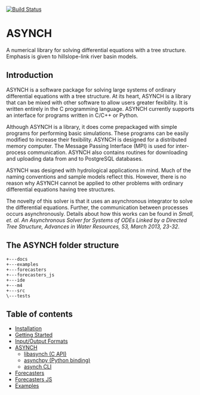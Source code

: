 [![Build Status](https://travis-ci.org/Iowa-Flood-Center/asynch.svg?branch=develop)](https://travis-ci.org/Iowa-Flood-Center/asynch)

# ASYNCH

A numerical library for solving differential equations with a tree structure. Emphasis is given to hillslope-link river basin models.

## Introduction

ASYNCH is a software package for solving large systems of ordinary differential equations with a tree structure. At its heart, ASYNCH is a library that
can be mixed with other software to allow users greater fexibility. It is written entirely in the C programming language. ASYNCH currently supports
an interface for programs written in C/C++ or Python.

Although ASYNCH is a library, it does come prepackaged with simple programs for performing basic simulations. These programs can be easily
modified to increase their fexibility. ASYNCH is designed for a distributed memory computer. The Message Passing Interface (MPI) is used for inter-process communication. ASYNCH
also contains routines for downloading and uploading data from and to PostgreSQL databases.

ASYNCH was designed with hydrological applications in mind. Much of the naming conventions and sample models reflect this. However, there is
no reason why ASYNCH cannot be applied to other problems with ordinary differential equations having tree structures.

The novelty of this solver is that it uses an asynchronous integrator to solve the differential equations. Further, the communication between processes occurs asynchronously. Details about how this works can be found
in *Small, et. al. An Asynchronous Solver for Systems of ODEs Linked by a Directed Tree Structure, Advances in Water Resources, 53, March 2013,
23-32*.


## The ASYNCH folder structure

```
+---docs
+---examples
+---forecasters
+---forecasters_js
+---ide
+---m4
+---src
\---tests
```

## Table of contents

 - [Installation](INSTALL.md)
 - [Getting Started](docs/getting_started.md)
 - [Input/Output Formats](docs/input_output.md)
 - [ASYNCH]()
   - [libasynch (C API)]()
   - [asynchpy (Python binding)](py/api.md)
   - [asynch CLI]()
 - [Forecasters]()
 - [Forecasters JS]()
 - [Examples]()
